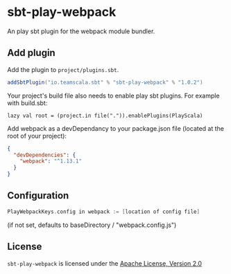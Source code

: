 # sbt-play-webpack
An play sbt plugin for the webpack module bundler.

Add plugin
----------

Add the plugin to `project/plugins.sbt`.

```scala
addSbtPlugin("io.teamscala.sbt" % "sbt-play-webpack" % "1.0.2")
```

Your project's build file also needs to enable play sbt plugins. For example with build.sbt:

    lazy val root = (project.in file(".")).enablePlugins(PlayScala)

Add webpack as a devDependancy to your package.json file (located at the root of your project):
```json
{
  "devDependencies": {
    "webpack": "^1.13.1"
  }
}
```

Configuration
-------------

```scala
PlayWebpackKeys.config in webpack := [location of config file]
```
(if not set, defaults to baseDirectory / "webpack.config.js")

## License
`sbt-play-webpack` is licensed under the [Apache License, Version 2.0](https://github.com/stonexx/sbt-play-webpack/blob/master/LICENSE)
